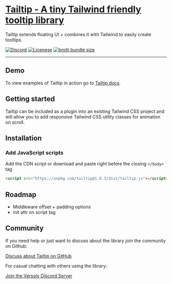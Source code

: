 <div align="">
  <a href="https://versoly.com/versoly-ui/plugins/tailtip" align=""><h1>Tailtip - A tiny Tailwind friendly tooltip library</h1></a>
  <p>Tailtip extends floating UI + combines it with Tailwind to easily create tooltips.</p>

  <p>
      <a href="https://discord.versoly.com"><img src="https://flat.badgen.net/badge/icon/discord?icon=discord&label" alt="Discord"></a>
      <a href="https://github.com/versoly/tailtip/blob/main/LICENSE.md"><img src="https://img.shields.io/badge/license-MIT-blue" alt="Licenese"></a>
      <a href="https://unpkg.com/tailtip@1.0.3/dist/tailtip.js">
          <img src="https://flat.badgen.net/badgesize/brotli/https://unpkg.com/tailtip@1.0.3/dist/tailtip.js?icon=jsdelivr&label&color=blue&cache=10800" alt="brotli bundle size">
      </a>
  </p>
</div>

------

## Demo

To view examples of Tailtip in action go to [Tailtip docs](https://versoly.com/versoly-ui/plugins/tailtip).


## Getting started

Tailtip can be included as a plugin into an existing Tailwind CSS project and will allow you to add responsive Tailwind CSS utility classes for animation on scroll.

## Installation

### Add JavaScript scripts

Add the CDN script or download and paste right before the closing `</body>` tag
```html
<script src="https://unpkg.com/tailtip@1.0.3/dist/tailtip.js"></script>
```

## Roadmap

- Middleware offset + padding options
- init attr on script tag 

## Community

If you need help or just want to discuss about the library join the community on Github:

[Discuss about Tailtip on GitHub](https://github.com/versoly/tailtip/discussions)

For casual chatting with others using the library:

[Join the Versoly Discord Server](https://discord.versoly.com)
